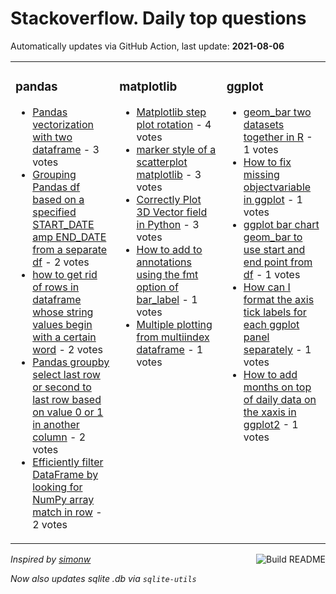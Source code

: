 # Stackoverflow. Daily top questions 

Automatically updates via GitHub Action, last update: **<!-- date starts -->2021-08-06<!-- date ends -->**


<table><tr><td valign="top" width="33%">

### pandas
<!-- pandas starts -->
* [Pandas vectorization with two dataframe](https://stackoverflow.com/questions/68675755/pandas-vectorization-with-two-dataframe) - 3 votes
* [Grouping Pandas df based on a specified START_DATE amp END_DATE from a separate df](https://stackoverflow.com/questions/68682201/grouping-pandas-df-based-on-a-specified-start-date-end-date-from-a-separate-df) - 2 votes
* [how to get rid of rows in dataframe whose string values begin with a certain word](https://stackoverflow.com/questions/68680934/how-to-get-rid-of-rows-in-dataframe-whose-string-values-begin-with-a-certain-wor) - 2 votes
* [Pandas groupby select last row or second to last row based on value 0 or 1 in another column](https://stackoverflow.com/questions/68681735/pandas-groupby-select-last-row-or-second-to-last-row-based-on-value-0-or-1-in) - 2 votes
* [Efficiently filter DataFrame by looking for NumPy array match in row](https://stackoverflow.com/questions/68678727/efficiently-filter-dataframe-by-looking-for-numpy-array-match-in-row) - 2 votes
<!-- pandas ends -->
</td><td valign="top" width="34%">


### matplotlib
<!-- matplotlib starts -->
* [Matplotlib step plot rotation](https://stackoverflow.com/questions/68682606/matplotlib-step-plot-rotation) - 4 votes
* [marker style of a scatterplot matplotlib](https://stackoverflow.com/questions/68675268/marker-style-of-a-scatterplot-matplotlib) - 3 votes
* [Correctly Plot 3D Vector field in Python](https://stackoverflow.com/questions/68682246/correctly-plot-3d-vector-field-in-python) - 3 votes
* [How to add  to annotations using the fmt option of bar_label](https://stackoverflow.com/questions/68683160/how-to-add-to-annotations-using-the-fmt-option-of-bar-label) - 1 votes
* [Multiple plotting from multiindex dataframe](https://stackoverflow.com/questions/68677061/multiple-plotting-from-multi-index-dataframe) - 1 votes
<!-- matplotlib ends -->
</td><td valign="top" width="34%">


### ggplot
<!-- ggplot2 starts -->
* [geom_bar two datasets together in R](https://stackoverflow.com/questions/68674757/geom-bar-two-datasets-together-in-r) - 1 votes
* [How to fix missing objectvariable in ggplot](https://stackoverflow.com/questions/68681519/how-to-fix-missing-object-variable-in-ggplot) - 1 votes
* [ggplot bar chart geom_bar to use start and end point from df](https://stackoverflow.com/questions/68680022/ggplot-bar-chart-geom-bar-to-use-start-and-end-point-from-df) - 1 votes
* [How can I format the axis tick labels for each ggplot panel separately](https://stackoverflow.com/questions/68687083/how-can-i-format-the-axis-tick-labels-for-each-ggplot-panel-separately) - 1 votes
* [How to add months on top of daily data on the xaxis in ggplot2](https://stackoverflow.com/questions/68684064/how-to-add-months-on-top-of-daily-data-on-the-x-axis-in-ggplot2) - 1 votes
<!-- ggplot2 ends -->
</td></tr></table>

<a href="https://github.com/hp0404/hp0404/actions"><img src="https://github.com/hp0404/hp0404/workflows/Build%20README/badge.svg" align="right" alt="Build README"></a> <p>*Inspired by  [simonw](https://github.com/simonw/simonw)*</p> <p> *Now also updates sqlite .db via `sqlite-utils`* </p>
